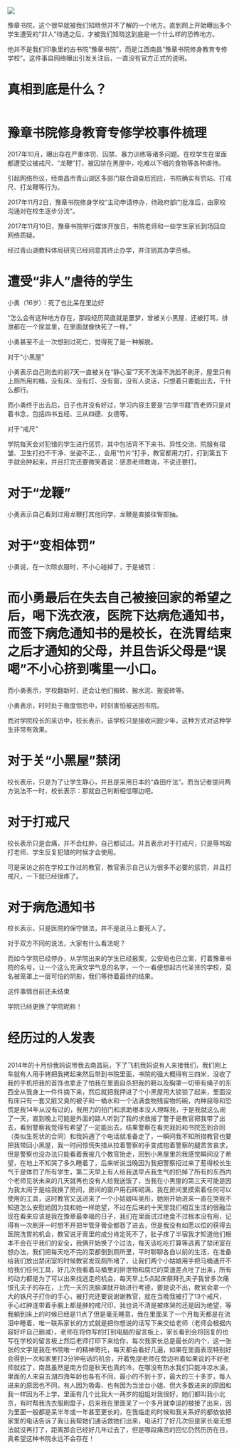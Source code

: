 <p><img src="https://github.com/ZjzMisaka/iaders/img/2019/11/a1477-007a5xO3gy1g8iqpdlaygj30k00awwf3.jpg"></p>
<p><span style="color: #333333;">豫章书院，这个很早就被我们知晓但并不了解的一个地方。直到网上开始曝出多个学生遭受的“非人”待遇之后，才被我们知晓这到底是一个什么样的恐怖地方。</span></p>
<p><span style="color: #333333;">他并不是我们印象里的古书院“豫章书院”，而是江西南昌“豫章书院修身教育专修学校”。这件事自网络曝出引发关注后，一直没有官方正式的说明。</span><span id="more-8725"></span></p>
<h1>真相到底是什么？</h1>
<p class="picbox"><img src="https://github.com/ZjzMisaka/iaders/img/2019/11/3c754-007a5xO3gy1g8iqpe2folj30k00awdgh.jpg" alt=""></p>
<h1>豫章书院修身教育专修学校事件梳理</h1>
<p><span style="color: #333333;">2017年10月，曝出存在严重体罚、囚禁、暴力训练等诸多问题。在校学生在里面都遭受过被戒尺、“龙鞭”打，被囚禁在黑屋中，吃难以下咽的食物等各种虐待。</span></p>
<p><span style="color: #333333;">引起网络热议，经南昌市青山湖区多部门联合调查后回应，书院确实有罚站、打戒尺、打龙鞭等行为。</span></p>
<p><span style="color: #333333;">2017年11月2日，豫章书院修身学校“主动申请停办，待政府部门批准后，由家校沟通对在校生逐步分流”。</span></p>
<p><span style="color: #333333;">2017年11月10日，豫章书院举行媒体开放日，书院老师和一些学生家长到场回应网络质疑。</span></p>
<p><span style="color: #333333;">经过青山湖教科体局研究已经同意其终止办学，并注销其办学资格。</span></p>
<h1>遭受“非人”虐待的学生</h1>
<p><span style="color: #333333;">小勇（16岁）：死了也比呆在里边好</span></p>
<p><span style="color: #333333;">“怎么会有这种地方存在，那段经历简直就是噩梦，曾被关小黑屋，还被打骂，排泄都在一个尿盆里，在里面就像快死了一样。”</span></p>
<p><span style="color: #333333;">小勇甚至不止一次想到过死亡，觉得死了是一种解脱。</span></p>
<p><span style="color: #333333;">对于“小黑屋”</span></p>
<p><span style="color: #333333;">小勇表示自己刚去的前7天一直被关在“静心室”7天不洗澡不洗脸不刷牙，屋里只有上厕所用的桶，没有床、没有灯、没有窗，没有人说话，只想着只要能出去，干什么都行。</span></p>
<p><span style="color: #333333;">而小勇终于出去后，日子也并没有好过，学习内容主要是“古学书籍”而老师只是对着书念，包括四书五经、三从四德、女德等。</span></p>
<p><span style="color: #333333;">对于“戒尺”</span></p>
<p><span style="color: #333333;">学院每天会对犯错的学生进行惩罚，其中包括背不下来书、异性交流、院服有褶皱、卫生打扫不干净、坐姿不正、，会用”竹片”打手，教官都用力打，打到第五下手就会肿起来，并且打完还要微笑着说：感恩老师教诲，不说还要打。</span></p>
<h1>对于“龙鞭”</h1>
<p><span style="color: #333333;">小勇表示自己看到过用龙鞭打其他同学，龙鞭是直接往臀部抽。</span></p>
<h1>对于“变相体罚”</h1>
<p><span style="color: #333333;">小勇说，在一次晾衣服时，不小心碰掉了，于是被罚：</span></p>
<h1>而小勇最后在失去自己被接回家的希望之后，喝下洗衣液，医院下达病危通知书，而签下病危通知书的是校长，在洗胃结束之后才通知的父母，并且告诉父母是“误喝”不小心挤到嘴里一小口。</h1>
<p><span style="color: #333333;">而小勇表示，学校翻新时，还会让他们搬砖、搬水泥、搬瓷砖等。</span></p>
<p><span style="color: #333333;">小勇表示，时时处于极度惊恐中，时刻害怕被送回书院。</span></p>
<p><span style="color: #333333;">而对学院校长的采访中，校长表示，该学校只是接收问题少年，这种方式对这种学生非常有效果。</span></p>
<h1>对于关“小黑屋”禁闭</h1>
<p><span style="color: #333333;">校长表示，只是为了让学生静心，并且是采用日本的“森田疗法”。而当记者提问两方说法不一时，校长表示：那就自己判断相信哪边吧。</span></p>
<h1>对于打戒尺</h1>
<p><span style="color: #333333;">校长表示只是会痛，并不会红肿，自己都试过。并且表示对于打戒尺，只是辱骂殴打老师、学生反复犯错的时候才会使用。</span></p>
<p><span style="color: #333333;">可是采访之前在学校工作过的教官，教官表示自己认为很多不必要的惩罚，并且打戒尺，一下就已经很疼了。</span></p>
<h1>对于病危通知书</h1>
<p><span style="color: #333333;">校长表示，只是医院的保守做法，并不是说马上要死人了。</span></p>
<p><span style="color: #333333;">对于双方不同的说法，大家有什么看法呢？</span></p>
<p><span style="color: #333333;">而如今学院已经停办，从学院出来的学生已经报案，公安局也已立案，打着豫章书院的名号，让一个这么充满文学气息的名字，一个一看便想起古代圣贤的学校，莫名被笼罩上一层可怕的阴影，我们等待着最终的结果。</span></p>
<p><span style="color: #333333;">这件事情目前还未结束</span></p>
<p><span style="color: #333333;">学院已经更换了学院昵称！</span></p>
<h1>经历过的人发表</h1>
<p class="picbox"><img src="https://github.com/ZjzMisaka/iaders/img/2019/11/8cb7b-007a5xO3gy1g8iqpehjbbj30yi08pwf8.jpg" alt=""></p>
<p><span style="color: #333333;">2014年的十月份我妈说带我去南昌玩，下了飞机我妈说有人来接我们，我们刚上车就有人用手铐把我拷起来然后带到书院里面，书院的强大概得有三四米，没收了我的手机把我的首饰也拿走了怕我在里面自杀把我的鞋以及胸罩一切带有绳子的东西全从我身上一件件摘下来，然后就把我押进了个小黑屋用大锁锁了起来，里面没有床只有一套又脏又臭的被子和一桶水和一个沾满食物残留物的碗，内种屈辱和恐慌是我14年从没有过的，我用力的拍门和求助根本没人理睬我，于是我就这么闹了一天，直到晚上可能是外面的路人听到了我的求救报了警于是教官把我带了出去，看到警察我觉得有希望了一定能出去，结果警察在看完我妈和书院签到合同（类似生死状的合同）和我妈通了个电话就准备走了，一瞬间我不知所措教官也要把我带回小黑屋，我一时间惊慌失措从拉着警察的手变成抱着警察的腿苦苦哀求，但是警察也没办法只能看着我被几个教官抬走，回到小黑屋里的我感觉瞬间没了希望，在地上不知哭了多久睡着了，后来听说当晚因为我把警察招过来了惹得校长生气于是体罚了所有学生，第二天早上有人给我送早点我生气的扔掉了所有的东西内个老师见状未来的几天就再也没有人给我送饭了，当我在小黑屋的第三天可能是因为我太闹于是给我换了房间，房间的窗户用石砖砌满，我在房间里摸索着任何可以使用的工具，这时教官又送进来了一个小姑娘叫吴彤，她刚开始进来一直在哭我不知道怎么安慰她因为我和她一样绝望，不过在后来的十天里我们相互生活的很融洽现在看来应该是我在豫章最幸福的日子，我们在里面试过绝食不过根本没有用，记得有一次刷牙一时想不开把半管牙膏全都吞了进去，但是我没有如愿以偿的获得去医院洗胃的机会，教官说牙膏里的成分肯定死不了，肚子疼了半宿我才知道他们根本不会在乎我们的安全，我俩开始换了个过法，每天该吃吃打算等逃离了禁闭室在想办法，我们把每天吃不完的菜都倒到厕所里，平时聊聊各自以前的生活，在准备给我们放出禁闭室的时候教官发现厕所堵了，让我们两个小姑娘用手把马桶通开不给我们任何工具，好几次我看着马桶里的排泄物和腐烂的菜渣差点吐了出来，所有的动力都是为了可以出来找逃走的机会，每天早上5点起床祭拜孔夫子我曾多次痛恨孔夫子的存在，上完一天的洗脑课就开始进行考德，要是说不出，教官会拿一个大的铁尺子打你的手心，被打完还要说谢谢教官，就在当晚我被打了13个戒尺，手心红肿连带着手腕上都是肿的戒尺印，我也说不清是被疼哭的还是因为绝望，等我躺到床上的时候已经是11点了但是毫无睡意，我在里面呆了一个月每天都是在流泪中睡着，唯一联系家长的方式就是把你想说的话写下来交给老师（老师会根据内容好坏自己删减），老师在将你写的打到电脑的留言板上，家长看到会将回复的也写在学校的留言板上然后老师打印下来给你，每次我家长总是最长的内个，这一张张的文字是我在书院唯一的精神寄托，每天都会看好几遍，如果在里面表现特别好会得到一次和家里打3分钟电话的机会，开着免提老师在旁边听着如果说的不好老师就挂了，南昌虽然是南方但是秋天也真的冷，在哪没有热水我们只能冲凉水澡，里面的人来自五湖四海年龄也各有不同，最小的不到十岁，最大的三十多岁，每人进来的原因也不同，有人因为吸毒、也有因为当坐台小姐、但大多数进来的原因和我一样因为不上学，里面有几个比我大一两岁的姐姐对我很好，她们都叫我小北京，有时帮我洗衣服刷盘子，后来我在里面呆了一个多月就幸运的被接了出来，因为里面一般都是呆半年或一年甚至更长的，在我临走的时候和我关系好的都依依把家里的电话告诉了我让我帮她们通话救她们出来，电话打了好几次但是家长毫无想法就没再打了，距离那会已经好几年过去了，但是哪段痛苦的回忆仍然历历在目，真希望这种书院永远不会存在！</span></p>
<p class="picbox"><img src="https://github.com/ZjzMisaka/iaders/img/2019/11/e98db-007a5xO3gy1g8iqpey5z3j30hs0cedh1.jpg" alt="">​​​​</p>
